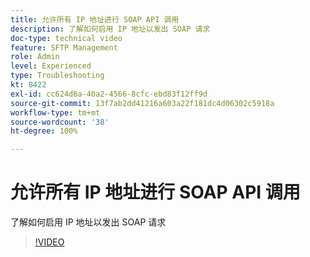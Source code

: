 ```yaml
---
title: 允许所有 IP 地址进行 SOAP API 调用
description: 了解如何启用 IP 地址以发出 SOAP 请求
doc-type: technical video
feature: SFTP Management
role: Admin
level: Experienced
type: Troubleshooting
kt: 8422
exl-id: cc624d6a-40a2-4566-8cfc-ebd83f12ff9d
source-git-commit: 13f7ab2dd41216a603a22f181dc4d06302c5918a
workflow-type: tm+mt
source-wordcount: '38'
ht-degree: 100%

---
```


# 允许所有 IP 地址进行 SOAP API 调用

了解如何启用 IP 地址以发出 SOAP 请求

>[!VIDEO](https://video.tv.adobe.com/v/335978?quality=12&learn=on)
